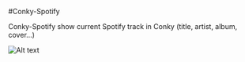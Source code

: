#Conky-Spotify

Conky-Spotify show current Spotify track in Conky (title, artist, album, cover...)

![Alt text](http://oi57.tinypic.com/2w3ylhv.jpg "Sample of conky-spotify")